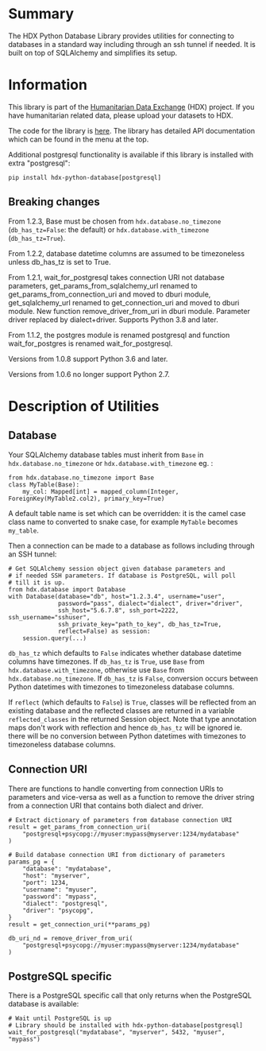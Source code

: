 # Summary

The HDX Python Database Library provides utilities for connecting to databases in a standard way including
through an ssh tunnel if needed. It is built on top of SQLAlchemy and simplifies its setup.

# Information

This library is part of the [Humanitarian Data Exchange](https://data.humdata.org/) (HDX) project. If you have 
humanitarian related data, please upload your datasets to HDX.

The code for the library is [here](https://github.com/OCHA-DAP/hdx-python-database).
The library has detailed API documentation which can be found in the menu at the top. 

Additional postgresql functionality is available if this library is installed with extra "postgresql":

    pip install hdx-python-database[postgresql]

## Breaking changes

From 1.2.3, Base must be chosen from `hdx.database.no_timezone` 
(`db_has_tz=False`: the default) or `hdx.database.with_timezone` 
(`db_has_tz=True`).

From 1.2.2, database datetime columns are assumed to be timezoneless unless
db_has_tz is set to True.

From 1.2.1, wait_for_postgresql takes connection URI not database parameters, 
get_params_from_sqlalchemy_url renamed to get_params_from_connection_uri
and moved to dburi module, get_sqlalchemy_url renamed to get_connection_uri and 
moved to dburi module. New function remove_driver_from_uri in dburi module.
Parameter driver replaced by dialect+driver. Supports Python 3.8 and later.

From 1.1.2, the postgres module is renamed postgresql and function wait_for_postgres
is renamed wait_for_postgresql.

Versions from 1.0.8 support Python 3.6 and later.

Versions from 1.0.6 no longer support Python 2.7. 

# Description of Utilities

## Database

Your SQLAlchemy database tables must inherit from `Base` in
`hdx.database.no_timezone` or `hdx.database.with_timezone` eg. :

    from hdx.database.no_timezone import Base
    class MyTable(Base):
        my_col: Mapped[int] = mapped_column(Integer, ForeignKey(MyTable2.col2), primary_key=True)

A default table name is set which can be overridden: it is the camel case class 
name to converted to snake case, for example `MyTable` becomes `my_table`.

Then a connection can be made to a database as follows including through an SSH
tunnel:

    # Get SQLAlchemy session object given database parameters and
    # if needed SSH parameters. If database is PostgreSQL, will poll
    # till it is up.
    from hdx.database import Database
    with Database(database="db", host="1.2.3.4", username="user", 
                  password="pass", dialect="dialect", driver="driver", 
                  ssh_host="5.6.7.8", ssh_port=2222, ssh_username="sshuser", 
                  ssh_private_key="path_to_key", db_has_tz=True, 
                  reflect=False) as session:
        session.query(...)

`db_has_tz` which defaults to `False` indicates whether database datetime 
columns have timezones. If `db_has_tz` is `True`, use `Base` from 
`hdx.database.with_timezone`, otherwise use `Base` from 
`hdx.database.no_timezone`. If `db_has_tz` is `False`, conversion occurs 
between Python datetimes with timezones to timezoneless database columns.

If `reflect` (which defaults to `False`) is `True`, classes will be reflected 
from an existing database and the reflected classes are returned in a variable 
`reflected_classes` in the returned Session object. Note that type annotation 
maps don't work with reflection and hence `db_has_tz` will be ignored ie.
there will be no conversion between Python datetimes with timezones to 
timezoneless database columns.

## Connection URI

There are functions to handle converting from connection URIs to parameters and
vice-versa as well as a function to remove the driver string from a connection 
URI that contains both dialect and driver.

    # Extract dictionary of parameters from database connection URI
    result = get_params_from_connection_uri(
        "postgresql+psycopg://myuser:mypass@myserver:1234/mydatabase"
    )

    # Build database connection URI from dictionary of parameters
    params_pg = {
        "database": "mydatabase",
        "host": "myserver",
        "port": 1234,
        "username": "myuser",
        "password": "mypass",
        "dialect": "postgresql",
        "driver": "psycopg",
    }
    result = get_connection_uri(**params_pg)

    db_uri_nd = remove_driver_from_uri(
        "postgresql+psycopg://myuser:mypass@myserver:1234/mydatabase"
    )

## PostgreSQL specific

There is a PostgreSQL specific call that only returns when the PostgreSQL database
is available:

    # Wait until PostgreSQL is up
    # Library should be installed with hdx-python-database[postgresql]
    wait_for_postgresql("mydatabase", "myserver", 5432, "myuser", "mypass")

